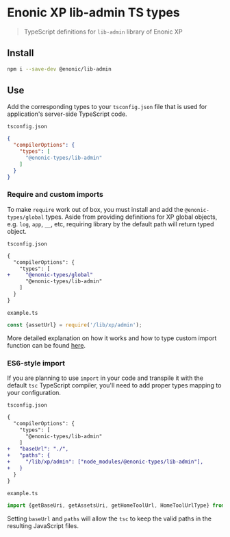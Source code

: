 # Enonic XP lib-admin TS types

> TypeScript definitions for `lib-admin` library of Enonic XP

## Install

```bash
npm i --save-dev @enonic/lib-admin
```

## Use

Add the corresponding types to your `tsconfig.json` file that is used for application's server-side TypeScript code.

`tsconfig.json`

```json
{
  "compilerOptions": {
    "types": [
      "@enonic-types/lib-admin"
    ]
  }
}
```

### Require and custom imports

To make `require` work out of box, you must install and add the `@enonic-types/global` types. Aside from providing definitions for XP global
objects, e.g. `log`, `app`, `__`, etc, requiring library by the default path will return typed object.

`tsconfig.json`

```diff
{
  "compilerOptions": {
    "types": [
+     "@enonic-types/global"
      "@enonic-types/lib-admin"
    ]
  }
}
```

`example.ts`

```ts
const {assetUrl} = require('/lib/xp/admin');
```

More detailed explanation on how it works and how to type custom import function can be
found [here](https://github.com/enonic/xp/tree/master/modules/lib/typescript/README.md).

### ES6-style import

If you are planning to use `import` in your code and transpile it with the default `tsc` TypeScript compiler, you'll need to add proper
types mapping to your configuration.

`tsconfig.json`

```diff
{
  "compilerOptions": {
    "types": [
      "@enonic-types/lib-admin"
    ]
+   "baseUrl": "./",
+   "paths": {
+     "/lib/xp/admin": ["node_modules/@enonic-types/lib-admin"],
+   }
  }
}
```

`example.ts`

```ts
import {getBaseUri, getAssetsUri, getHomeToolUrl, HomeToolUrlType} from '/lib/xp/admin';
```

Setting `baseUrl` and `paths` will allow the `tsc` to keep the valid paths in the resulting JavaScript files.
